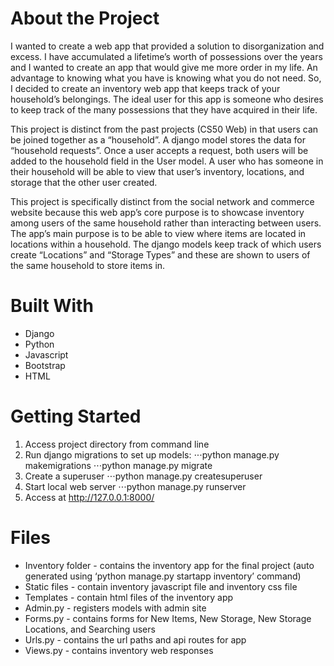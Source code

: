 # About the Project

I wanted to create a web app that provided a solution to disorganization and excess. I have accumulated a lifetime’s worth of possessions over the years and I wanted to create an app that would give me more order in my life. An advantage to knowing what you have is knowing what you do not need. So, I decided to create an inventory web app that keeps track of your household’s belongings. The ideal user for this app is someone who desires to keep track of the many possessions that they have acquired in their life.

This project is distinct from the past projects (CS50 Web) in that users can be joined together as a “household”. A django model stores the data for “household requests”. Once a user accepts a request, both users will be added to the household field in the User model. A user who has someone in their household will be able to view that user’s inventory, locations, and storage that the other user created.

This project is specifically distinct from the social network and commerce website because this web app’s core purpose is to showcase inventory among users of the same household rather than interacting between users. The app’s main purpose is to be able to view where items are located in locations within a household. The django models keep track of which users create “Locations” and “Storage Types” and these are shown to users of the same household to store items in.

# Built With

- Django
- Python
- Javascript
- Bootstrap
- HTML

# Getting Started

1. Access project directory from command line
2. Run django migrations to set up models:
   ⋅⋅⋅python manage.py makemigrations
   ⋅⋅⋅python manage.py migrate
3. Create a superuser
   ⋅⋅⋅python manage.py createsuperuser
4. Start local web server
   ⋅⋅⋅python manage.py runserver
5. Access at http://127.0.0.1:8000/

# Files

- Inventory folder - contains the inventory app for the final project (auto generated using ‘python manage.py startapp inventory’ command)
- Static files - contain inventory javascript file and inventory css file
- Templates - contain html files of the inventory app
- Admin.py - registers models with admin site
- Forms.py - contains forms for New Items, New Storage, New Storage Locations, and Searching users
- Urls.py - contains the url paths and api routes for app
- Views.py - contains inventory web responses
